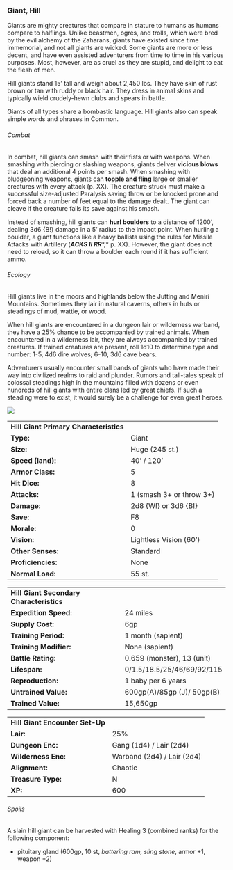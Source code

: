 ### Giant, Hill

Giants are mighty creatures that compare in stature to humans as humans compare to halflings. Unlike beastmen, ogres, and trolls, which were bred by the evil alchemy of the Zaharans, giants have existed since time immemorial, and not all giants are wicked. Some giants are more or less decent, and have even assisted adventurers from time to time in his various purposes. Most, however, are as cruel as they are stupid, and delight to eat the flesh of men.

Hill giants stand 15’ tall and weigh about 2,450 lbs. They have skin of rust brown or tan with ruddy or black hair. They dress in animal skins and typically wield crudely-hewn clubs and spears in battle.

Giants of all types share a bombastic language. Hill giants also can speak simple words and phrases in Common.

###### Combat

In combat, hill giants can smash with their fists or with weapons. When smashing with piercing or slashing weapons, giants deliver **vicious blows** that deal an additional 4 points per smash. When smashing with bludgeoning weapons, giants can **topple and fling** large or smaller creatures with every attack (p. XX). The creature struck must make a successful size-adjusted Paralysis saving throw or be knocked prone and forced back a number of feet equal to the damage dealt. The giant can cleave if the creature fails its save against his smash.

Instead of smashing, hill giants can **hurl boulders** to a distance of 1200’, dealing 3d6 {B!} damage in a 5’ radius to the impact point. When hurling a boulder, a giant functions like a heavy ballista using the rules for Missile Attacks with Artillery (***ACKS II RR****,* p. XX). However, the giant does not need to reload, so it can throw a boulder each round if it has sufficient ammo.

###### Ecology

Hill giants live in the moors and highlands below the Jutting and Meniri Mountains. Sometimes they lair in natural caverns, others in huts or steadings of mud, wattle, or wood.

When hill giants are encountered in a dungeon lair or wilderness warband, they have a 25% chance to be accompanied by trained animals. When encountered in a wilderness lair, they are always accompanied by trained creatures. If trained creatures are present, roll 1d10 to determine type and number: 1-5, 4d6 dire wolves; 6-10, 3d6 cave bears.

Adventurers usually encounter small bands of giants who have made their way into civilized realms to raid and plunder. Rumors and tall-tales speak of colossal steadings high in the mountains filled with dozens or even hundreds of hill giants with entire clans led by great chiefs. If such a steading were to exist, it would surely be a challenge for even great heroes.

![](data:image/png;base64...)

|  |  |
| --- | --- |
| **Hill Giant Primary Characteristics** | |
| **Type:** | Giant |
| **Size:** | Huge (245 st.) |
| **Speed (land):** | 40’ / 120’ |
| **Armor Class:** | 5 |
| **Hit Dice:** | 8 |
| **Attacks:** | 1 (smash 3+ or throw 3+) |
| **Damage:** | 2d8 {W!} or 3d6 {B!} |
| **Save:** | F8 |
| **Morale:** | 0 |
| **Vision:** | Lightless Vision (60’) |
| **Other Senses:** | Standard |
| **Proficiencies:** | None |
| **Normal Load:** | 55 st. |

|  |  |
| --- | --- |
| **Hill Giant Secondary Characteristics** | |
| **Expedition Speed:** | 24 miles |
| **Supply Cost:** | 6gp |
| **Training Period:** | 1 month (sapient) |
| **Training Modifier:** | None (sapient) |
| **Battle Rating:** | 0.659 (monster), 13 (unit) |
| **Lifespan:** | 0/1.5/18.5/25/46/69/92/115 |
| **Reproduction:** | 1 baby per 6 years |
| **Untrained Value:** | 600gp(A)/85gp (J)/ 50gp(B) |
| **Trained Value:** | 15,650gp |

|  |  |
| --- | --- |
| **Hill Giant Encounter Set-Up** | |
| **Lair:** | 25% |
| **Dungeon Enc:** | Gang (1d4) / Lair (2d4) |
| **Wilderness Enc:** | Warband (2d4) / Lair (2d4) |
| **Alignment:** | Chaotic |
| **Treasure Type:** | N |
| **XP:** | 600 |

###### Spoils

A slain hill giant can be harvested with Healing 3 (combined ranks) for the following component:

* pituitary gland (600gp, 10 st, *battering ram, sling stone*, armor +1, weapon +2)

